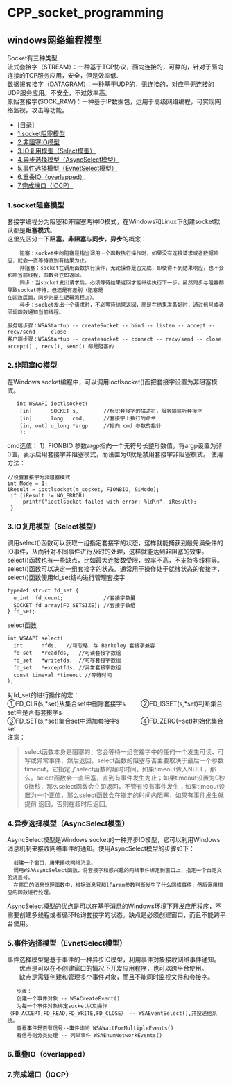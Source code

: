 # CPP_socket_programming
## windows网络编程模型
Socket有三种类型<br/>
流式套接字（STREAM）：一种基于TCP协议，面向连接的，可靠的，针对于面向连接的TCP服务应用，安全，但是效率低.<br/>
数据报套接字（DATAGRAM）：一种基于UDP的，无连接的，对应于无连接的UDP服务应用。不安全，不过效率高。<br/>
原始套接字(SOCK_RAW)：一种基于IP数据包，运用于高级网络编程，可实现网络监视，攻击等功能。<br/>
* [目录]
* [1.socket阻塞模型](#1.socket阻塞模型)
* [2.非阻塞IO模型](#2.非阻塞IO模型)
* [3.IO复用模型（Select模型）](#3.IO复用模型（Select模型）)
* [4.异步选择模型（AsyncSelect模型）](#4.异步选择模型（AsyncSelect模型）)
* [5.事件选择模型（EvnetSelect模型）](#5.事件选择模型（EvnetSelect模型）)
* [6.重叠IO（overlapped）](#6.重叠IO（overlapped）)
* [7.完成端口（IOCP）](#7.完成端口（IOCP）)

### 1.socket阻塞模型
套接字编程分为阻塞和非阻塞两种IO模式，在Windows和Linux下创建socket默认都是**阻塞模式**。<br/>
这里先区分一下**阻塞**，**非阻塞**与**同步**，**异步**的概念：

        阻塞：socket中的阻塞是指当调用一个函数执行操作时，如果没有连接请求或者数据响应，就会一直等待直到有结果为止。
        非阻塞：socket在调用函数执行操作，无论操作是否完成，即使得不到结果响应，也不会影响当前线程，函数会立即返回。
        同步：当socket发出请求后，必须等待结果返回才能继续执行下一步。虽然同步与阻塞都导致socket等待，但还是有差别（阻塞是
    在函数层面，同步则是在逻辑流程上）。
        异步：socket发出一个请求时，不必等待结果返回，而是在结果准备好时，通过信号或者回调函数通知当前线程。
    
    服务端步骤：WSAStartup -- createSocket -- bind -- listen -- accept -- recv/send  -- close
    客户端步骤：WSAStartup -- createsocket -- connect -- recv/send -- close
    accept() , recv(), send() 都是阻塞的


### 2.非阻塞IO模型
   在Windows socket编程中，可以调用ioctlsocket()函把套接字设置为非阻塞模式。
```
   int WSAAPI ioctlsocket(
    [in]      SOCKET s,        //标识套接字的描述符，服务端监听套接字
    [in]      long   cmd,      //套接字上执行的命令
    [in, out] u_long *argp     //指向 cmd 参数的指针
    );
   ```
   cmd选值： 1）FIONBIO 参数argp指向一个无符号长整形数值。将argp设置为非0值，表示启用套接字非阻塞模式，而设置为0就是禁用套接字非阻塞模式。
   使用方法：
   ```
   //设置套接字为非阻塞模式
   int Mode = 1;
   iResult = ioctlsocket(m_socket, FIONBIO, &iMode);
    if (iResult != NO_ERROR)
        printf("ioctlsocket failed with error: %ld\n", iResult);
    }
   ```
### 3.IO复用模型（Select模型）
调用select()函数可以获取一组指定套接字的状态，这样就能捕获到最先满条件的IO事件，从而针对不同事件进行及时的处理，这样就能达到非阻塞的效果。select()函数也有一些缺点，比如最大连接数受限，效率不高，不支持多线程等。<br/>
select()函数可以决定一组套接字的状态。通常用于操作处于就绪状态的套接字， select()函数使用fd_set结构进行管理套接字
```
typedef struct fd_set {
  u_int  fd_count;             //套接字数量
  SOCKET fd_array[FD_SETSIZE]; //套接字数组
} fd_set;
```
select函数
```
int WSAAPI select(
  int      nfds,   //可忽略，与 Berkeley 套接字兼容
  fd_set   *readfds,   //可读套接字数组
  fd_set   *writefds,  //可写套接字数组
  fd_set   *exceptfds, //异常套接字数组
  const timeval *timeout //等待时间
);
```
对fd_set的进行操作的宏：<br/>
①FD_CLR(s,*set)从集合set中删除套接字s  &emsp;&emsp; ②FD_ISSET(s,*set)判断集合set中是否有套接字s<br/>
③FD_SET(s,*set)集合set中添加套接字s    &emsp;&emsp;&emsp; ④FD_ZERO(*set)初始化集合set<br/>
注意：<br/>
>  select函数本身是阻塞的，它会等待一组套接字中的任何一个发生可读、可写或异常事件，然后返回。select函数的阻塞与否主要取决于最后一个参数timeout，它指定了select函数的超时时间。如果timeout传入NULL，那么。select函数会一直阻塞，直到有事件发生为止；如果timeout设置为0秒0微秒，那么select函数会立即返回，不管有没有事件发生；如果timeout设置为一个正值，那么select函数会在指定的时间内阻塞，如果有事件发生就提前  返回，否则在超时后返回。

### 4.异步选择模型（AsyncSelect模型）
AsyncSelect模型是Windows socket的一种异步IO模型，它可以利用Windows消息机制来接收网络事件的通知。使用AsyncSelect模型的步骤如下：

      创建一个窗口，用来接收网络消息。
      调用WSAAsyncSelect函数，将套接字和感兴趣的网络事件绑定到窗口上，指定一个自定义的消息号。
      在窗口的消息处理函数中，根据消息号和lParam参数判断发生了什么网络事件，然后调用相应的函数进行处理。
      
AsyncSelect模型的优点是可以在基于消息的Windows环境下开发应用程序，不需要创建多线程或者循环轮询套接字的状态。缺点是必须创建窗口，而且不能跨平台使用。

### 5.事件选择模型（EvnetSelect模型）
事件选择模型是基于事件的一种异步IO模型，利用事件对象接收网络事件通知。<br/>
&emsp;&emsp;优点是可以在不创建窗口的情况下开发应用程序，也可以跨平台使用。<br/>
&emsp;&emsp;缺点是需要创建和管理多个事件对象，而且不能同时监视文件和套接字。<br/>

       步骤：
       创建一个事件对象 -- WSACreateEvent()
       为每一个事件对象绑定socket以及操作（FD_ACCEPT,FD_READ,FD_WRITE,FD_CLOSE） -- WSAEventSelect(),并投递给系统。
       查看事件是否有信号--事件询问 WSAWaitForMultipleEvents()
       有信号则分类处理 -- 列举事件 WSAEnumNetworkEvents()
       
### 6.重叠IO（overlapped）
### 7.完成端口（IOCP）

